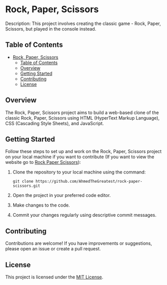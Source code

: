# Rock, Paper, Scissors

Description: This project involves creating the classic game - Rock, Paper, Scissors, but played in the console instead.

## Table of Contents

- [Rock, Paper, Scissors](#rock-paper-scissors)
  - [Table of Contents](#table-of-contents)
  - [Overview](#overview)
  - [Getting Started](#getting-started)
  - [Contributing](#contributing)
  - [License](#license)

## Overview

The Rock, Paper, Scissors project aims to build a web-based clone of the classic Rock, Paper, Scissors using HTML (HyperText Markup Language), CSS (Cascading Style Sheets), and JavaScript.

## Getting Started

Follow these steps to set up and work on the Rock, Paper, Scissors project on your local machine if you want to contribute (If you want to view the website go to [Rock Paper Scissors](https://www.AhmedTheGreatest.github.io/rock-paper-scissors)):


1. Clone the repository to your local machine using the command:
   ```
   git clone https://github.com/AhmedTheGreatest/rock-paper-scissors.git
   ```

2. Open the project in your preferred code editor.
   
3. Make changes to the code.

4. Commit your changes regularly using descriptive commit messages.


## Contributing

Contributions are welcome! If you have improvements or suggestions, please open an issue or create a pull request.

## License

This project is licensed under the [MIT License](LICENSE).